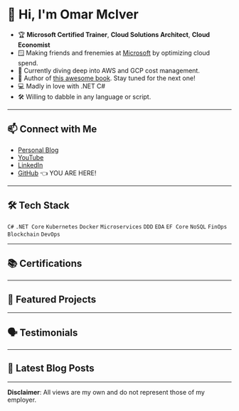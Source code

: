 # 👋 Hi, I'm Omar McIver

- 🏆 **Microsoft Certified Trainer**, **Cloud Solutions Architect**, **Cloud Economist**
- 🪟 Making friends and frenemies at [Microsoft](https://github.com/microsoft) by optimizing cloud spend.
- 🌱 Currently diving deep into AWS and GCP cost management.
- 📖 Author of [this awesome book](https://www.amazon.com/stores/author/B0BW5C8SZP/allbooks). Stay tuned for the next one!
- 💻 Madly in love with .NET C#
- 🛠️ Willing to dabble in any language or script.

---

## 📫 Connect with Me

- [Personal Blog](https://www.omarmciver.com)
- [YouTube](https://www.youtube.com/c/OmarMcIver)
- [LinkedIn](https://www.linkedin.com/in/omarmciver/)
- [GitHub](https://github.com/omarmciver) 👈 YOU ARE HERE!

---

## 🛠️ Tech Stack

`C#` `.NET Core` `Kubernetes` `Docker` `Microservices` `DDD` `EDA` `EF Core` `NoSQL` `FinOps` `Blockchain` `DevOps`

---

## 📚 Certifications

<!-- Your badges here -->

---

## 🌟 Featured Projects

<!-- Links to your projects -->

---

## 🗣️ Testimonials

<!-- Any quotes or endorsements -->

---

## 📝 Latest Blog Posts

<!-- List of your latest blog posts -->

---

**Disclaimer**: All views are my own and do not represent those of my employer.
